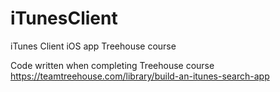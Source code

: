 # iTunesClient
iTunes Client iOS app Treehouse course

Code written when completing Treehouse course https://teamtreehouse.com/library/build-an-itunes-search-app
